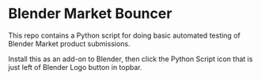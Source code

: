 # Blender Market Bouncer

This repo contains a Python script for doing basic automated testing of Blender Market product submissions.

Install this as an add-on to Blender, then click the Python Script icon that is just left of Blender Logo button in topbar.
